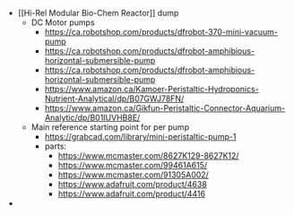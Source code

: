 - [[Hi-Rel Modular Bio-Chem Reactor]] dump
	- DC Motor pumps
		- https://ca.robotshop.com/products/dfrobot-370-mini-vacuum-pump
		- https://ca.robotshop.com/products/dfrobot-amphibious-horizontal-submersible-pump
		- https://ca.robotshop.com/products/dfrobot-amphibious-horizontal-submersible-pump
		- https://www.amazon.ca/Kamoer-Peristaltic-Hydroponics-Nutrient-Analytical/dp/B07GWJ78FN/
		- https://www.amazon.ca/Gikfun-Peristaltic-Connector-Aquarium-Analytic/dp/B01IUVHB8E/
	- Main reference starting point for per pump
		- https://grabcad.com/library/mini-peristaltic-pump-1
		- parts:
			- https://www.mcmaster.com/8627K129-8627K12/
			- https://www.mcmaster.com/99461A615/
			- https://www.mcmaster.com/91305A002/
			- https://www.adafruit.com/product/4638
			- https://www.adafruit.com/product/4416
-
